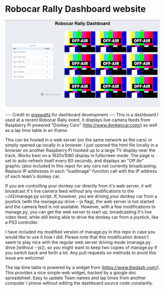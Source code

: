 # Robocar Rally Dashboard website

![Off-Air dashboard](robocar-rally-dashboard-offair.png)

--- Credit to [gigawatts](https://github.com/gigawatts/robocar-dashboard) for dashboard development ---
This is a dashboard I used at a recent Robocar Rally event. It displays live camera feeds from Raspberry Pi powered "Donkey Cars" (http://www.donkeycar.com/) as well as a lap time table in an iframe.

This can be hosted in a web server (on the same network as the cars) or simply opened up locally in a browser. I just opened the html file locally in a browser on another Raspberry Pi hooked up to a large TV display near the track. Works best on a 1920x1080 display in fullscreen mode. The page is set to auto-refresh itself every 60 seconds, and displays an "Off Air" graphic (also included in this repo) for any cars not currently broadcasting. Replace IP addresses in each "loadImage" function call with the IP address of each team's donkey car.

If you are controlling your donkey car directly from it's web server, it will broadcast it's live camera feed without any modifications to the ~/d2/manage.py script. If, however, you are driving your donkey car from a joystick (with the manage.py drive --js flag), the web server is not started and the camera feed is not available. However, with a few modifications to manage.py, you can get the web server to start up, broadcasting it's live video feed, while still being able to drive the donkey car from a joystick, like a PS3 controller.

I have included my modified version of manage.py in this repo in case you would like to use it how I did. Please note that this modification doesn't seem to play nice with the regular web server driving mode (manage.py drive [without --js]), so you might want to keep two copies of manage.py if you switch back and forth a lot. Any pull requests on methods to avoid this issue are welcome!

The lap time table is powered by a widget from (https://www.thedash.com/). This provides a nice simple web widget, backed by a google doc spreadsheet. Easy to update Team names and lap times from another computer / phone without editing the dashboard source code constantly.
